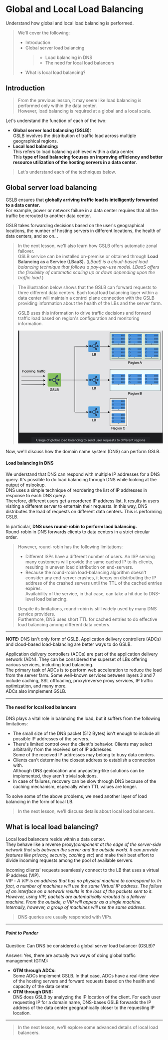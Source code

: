 # Global and Local Load Balancing

Understand how global and local load balancing is performed.

> We'll cover the following:
>
> - Introduction
> - Global server load balancing
>   > - Load balancing in DNS
>   > - The need for local load balancers
> - What is local load balancing?

## Introduction

> From the previous lesson, it may seem like load balancing is performed only within the data center.  
>  However, load balancing is required at a global and a local scale.

Let's understand the function of each of the two:

- **Global server load balancing (GSLB):**  
   GSLB involves the distribution of traffic load across multiple geographical regions.
- **Local load balancing:**  
   This refers to load balancing achieved within a data center.  
   This **type of load balancing focuses on improving efficiency and better resource utilization of the hosting servers in a data center**.

> Let's understand each of the techniques below.

## Global server load balancing

GSLB ensures that **globally arriving traffic load is intelligently forwarded to a data center.**  
 For example, power or network failure in a data center requires that all the traffic be rerouted to another data center.

GSLB takes forwarding decisions based on the user's geographical locations, the number of hosting servers in different locations, the health of data centers, and so on...

> In the next lesson, we'll also learn how GSLB offers automatic zonal failover.  
>  GSLB service can be installed on-premise or obtained through **Load Balancing as a Service (LBaaS).** (_LBaaS is a cloud-based load balancing technique that follows a pay-per-use model. LBaaS offers the flexibility of automatic scaling up or down depending upon the traffic load._)

> The illustration below shows that the GSLB can forward requests to three different data centers. Each local load balancing layer within a data center will maintain a control plane connection with the GSLB providing information about the health of the LBs and the server farm.
>
> GSLB uses this information to drive traffic decisions and forward traffic load based on region's configuration and monitoring information.
>
> ![usage of global laod balancing to send user requests to differnt regions](./images/2-1-usage-of-global-lb.png)

Now, we'll discuss how the domain name system (DNS) can perform GSLB.

#### Load balancing in DNS

We understand that DNS can respond with multiple IP addresses for a DNS query. It's possible to do load balancing through DNS while looking at the output of nslookup.  
 DNS uses a simple technique of reordering the list of IP addresses in response to each DNS query.  
 Therefore, different users get a reordered IP address list. It results in users visiting a different server to entertain their requests.
In this way, DNS distributes the load of requests on different data centers. This is performing GSLB.

In particular, **DNS uses round-robin to perform laod balancing.**  
 Round-robin in DNS forwards clients to data centers in a strict circular order.

> However, round-robin has the following limitations:
>
> - Different ISPs have a different number of users. An ISP serving many customers will provide the same cached IP to its clients, resulting in uneven load distribution on end-servers.
> - Because the round-robin load-balancing algorithm doesn't consider any end-server crashes, it keeps on distributing the IP address of the crashed servers until the TTL of the cached entries expires.  
>    Availability of the service, in that case, can take a hit due to DNS-level load balancing.
>
> Despite its limitations, round-robin is still widely used by many DNS service providers.  
>  Furthermore, DNS uses short TTL for cached entries to do effective load balancing among different data centers.

---

**NOTE:** DNS isn't only form of GSLB. Application delivery controllers (ADCs) and cloud-based load-balancing are better ways to do GSLB.

Application delivery controllers (ADCs) are part of the application delivery network (ADN). They can be considered the superset of LBs offering various services, including load balancing.  
 The primary task of ADCs is to perform web acceleration to reduce the load from the server farm. Some well-known services between layers 3 and 7 include caching, SSL offloading, proxy/reverse proxy services, IP traffic optimization, and many more.  
ADCs also imnplement GSLB.

---

#### The need for local load balancers

DNS plays a vital role in balancing the load, but it suffers from the following limitations:

- The small size of the DNS packet (512 Bytes) isn't enough to include all possible IP addresses of the servers.
- There's limited control over the client's behavior. Clients may select arbitrarily from the received set of IP addresses.  
   Some of the received IP addresses may belong to busy data centers.
- Clients can't determine the closest address to establish a connection with.  
   Although DNS geolocation and anycasting-like solutions can be implemented, they aren't trivial solutions.
- In case of failures, recovery can be slow through DNS because of the caching mechanism, especially when TTL values are longer.

To solve some of the above problems, we need another layer of load balancing in the form of local LB.

> In the next lesson, we'll discuss details about local load balancers.

## What is local load balancing?

Local load balancers reside within a data center.  
They behave like a reverse proxy(_component at the edge of the server-side network that sits between the server and the outside world. It can provide features like privacy, security, caching etc_) and make their best effort to divide incoming requests among the pool of available servers.

Incoming clients' requests seamlessly connect to the LB that uses a virtual IP address (VIP).  
VIP - _A VIP is an address that has no physical machine to correspond to. In fact, a number of machines will use the same Virtual IP address. The failure of an interface on a network results in the loss of the packets sent to it. However, using VIP, packets are automatically rerouted to a failover machine. From the outside, a VIP will appear as a single machine. Internally, however, a group of machines will use the same address._

> DNS queries are usually responded with VIPs.

---

##### Point to Ponder

Question: Can DNS be considered a global server load balancer (GSLB)?

Answer: Yes, there are actually two ways of doing global traffic management (GTM):

- **GTM through ADCs:**  
   Some ADCs implement GSLB. In that case, ADCs have a real-time view of the hosting servers and forward requests based on the health and capacity of the data center.
- **GTM through DNS:**  
   DNS does GSLB by analyzing the IP location of the client. For each user requesting IP for a domain name, DNS-bases GSLB forwards the IP address of the data center geographically closer to the requesting IP location.

---

> In the next lesson, we'll explore some advanced details of local load balancers.
